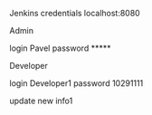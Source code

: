 Jenkins credentials 
localhost:8080

Admin

login Pavel
password *****

Developer 

login Developer1
password 10291111

update new info1
